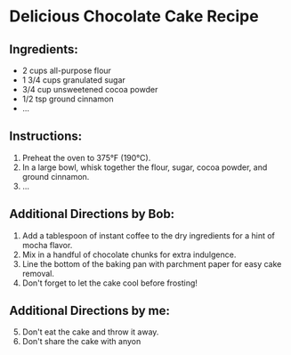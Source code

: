 # Delicious Chocolate Cake Recipe

## Ingredients:

- 2 cups all-purpose flour
- 1 3/4 cups granulated sugar
- 3/4 cup unsweetened cocoa powder
- 1/2 tsp ground cinnamon
- ...

## Instructions:

1. Preheat the oven to 375°F (190°C).
2. In a large bowl, whisk together the flour, sugar, cocoa powder, and ground
   cinnamon.
3. ...

## Additional Directions by Bob:

1. Add a tablespoon of instant coffee to the dry ingredients for a hint of mocha
   flavor.
2. Mix in a handful of chocolate chunks for extra indulgence.
3. Line the bottom of the baking pan with parchment paper for easy cake removal.
4. Don't forget to let the cake cool before frosting!


## Additional Directions by me:
5. Don't eat the cake and throw it away.
6. Don't share the cake with anyon

